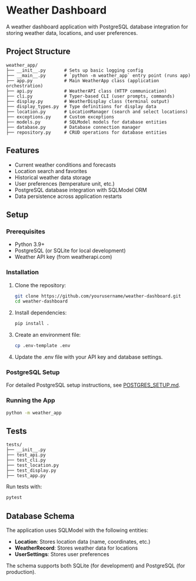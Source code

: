 # Weather Dashboard

A weather dashboard application with PostgreSQL database integration for storing weather data, locations, and user preferences.

## Project Structure

```
weather_app/
├── __init__.py       # Sets up basic logging config
├── __main__.py       # `python -m weather_app` entry point (runs app)
├── app.py            # Main WeatherApp class (application orchestration)
├── api.py            # WeatherAPI class (HTTP communication)
├── cli.py            # Typer-based CLI (user prompts, commands)
├── display.py        # WeatherDisplay class (terminal output)
├── display_types.py  # Type definitions for display data
├── location.py       # LocationManager (search and select locations)
├── exceptions.py     # Custom exceptions
├── models.py         # SQLModel models for database entities
├── database.py       # Database connection manager
├── repository.py     # CRUD operations for database entities
```

## Features

- Current weather conditions and forecasts
- Location search and favorites
- Historical weather data storage
- User preferences (temperature unit, etc.)
- PostgreSQL database integration with SQLModel ORM
- Data persistence across application restarts

## Setup

### Prerequisites

- Python 3.9+
- PostgreSQL (or SQLite for local development)
- Weather API key (from weatherapi.com)

### Installation

1. Clone the repository:
   ```bash
   git clone https://github.com/yourusername/weather-dashboard.git
   cd weather-dashboard
   ```

2. Install dependencies:
   ```bash
   pip install .
   ```

3. Create an environment file:
   ```bash
   cp .env-template .env
   ```

4. Update the .env file with your API key and database settings.

### PostgreSQL Setup

For detailed PostgreSQL setup instructions, see [POSTGRES_SETUP.md](POSTGRES_SETUP.md).

### Running the App

```bash
python -m weather_app
```

## Tests

```
tests/
├── __init__.py
├── test_api.py
├── test_cli.py
├── test_location.py
├── test_display.py
├── test_app.py
```

Run tests with:
```bash
pytest
```

## Database Schema

The application uses SQLModel with the following entities:

- **Location**: Stores location data (name, coordinates, etc.)
- **WeatherRecord**: Stores weather data for locations
- **UserSettings**: Stores user preferences

The schema supports both SQLite (for development) and PostgreSQL (for production).
